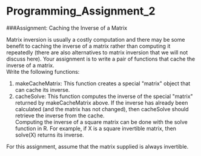 # Programming_Assignment_2
###Assignment: Caching the Inverse of a Matrix  

Matrix inversion is usually a costly computation and there may be some benefit to caching the inverse of a matrix rather than computing it repeatedly (there are also alternatives to matrix inversion that we will not discuss here). Your assignment is to write a pair of functions that cache the inverse of a matrix.  
Write the following functions:  

1.  makeCacheMatrix: This function creates a special "matrix" object that can cache its inverse. 
2.  cacheSolve: This function computes the inverse of the special "matrix" returned by makeCacheMatrix above. If the inverse has     already been calculated (and the matrix has not changed), then cacheSolve should retrieve the inverse from the cache.           
Computing the inverse of a square matrix can be done with the solve function in R. For example, if X is a square invertible     matrix, then solve(X) returns its inverse.  

For this assignment, assume that the matrix supplied is always invertible.
